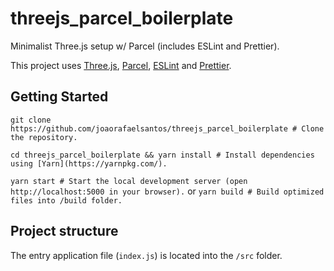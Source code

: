 # threejs_parcel_boilerplate

Minimalist Three.js setup w/ Parcel (includes ESLint and Prettier).

This project uses [Three.js](https://threejs.org/), [Parcel](https://parceljs.org/), [ESLint](https://eslint.org/) and [Prettier](https://prettier.io/).

## Getting Started

`git clone https://github.com/joaorafaelsantos/threejs_parcel_boilerplate # Clone the repository.`

`cd threejs_parcel_boilerplate && yarn install # Install dependencies using [Yarn](https://yarnpkg.com/).`

`yarn start # Start the local development server (open http://localhost:5000 in your browser).`
or
`yarn build # Build optimized files into /build folder.`

## Project structure

The entry application file (`index.js`) is located into the `/src` folder.
